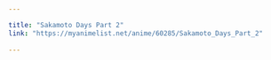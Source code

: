 ```yaml
---

title: "Sakamoto Days Part 2"
link: "https://myanimelist.net/anime/60285/Sakamoto_Days_Part_2"
 
---
```


